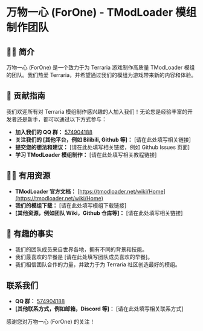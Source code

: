 # 万物一心 (ForOne) - TModLoader 模组制作团队

## 🙋‍♀️ 简介

万物一心 (ForOne) 是一个致力于为 Terraria 游戏制作高质量 TModLoader 模组的团队。我们热爱 Terraria，并希望通过我们的模组为游戏带来新的内容和体验。

## 🌈 贡献指南

我们欢迎所有对 Terraria 模组制作感兴趣的人加入我们！无论您是经验丰富的开发者还是新手，都可以通过以下方式参与：

* **加入我们的 QQ 群：** [574904188](https://qm.qq.com/q/wuEK5NQPmg)
* **关注我们的 [其他平台，例如 Bilibili, Github 等]：** [请在此处填写相关链接]
* **提交您的想法和建议：** [请在此处填写相关链接，例如 Github Issues 页面]
* **学习 TModLoader 模组制作：** [请在此处填写相关教程链接]

## 👩‍💻 有用资源

* **TModLoader 官方文档：** [https://tmodloader.net/wiki/Home](https://tmodloader.net/wiki/Home)
* **我们的模组下载：** [请在此处填写模组下载链接]
* **[其他资源，例如团队 Wiki，Github 仓库等]：** [请在此处填写相关链接]

## 🍿 有趣的事实

* 我们的团队成员来自世界各地，拥有不同的背景和技能。
* 我们最喜欢的早餐是 [请在此处填写团队成员喜欢的早餐]。
* 我们相信团队合作的力量，并致力于为 Terraria 社区创造最好的模组。

## 联系我们

* **QQ 群：** [574904188](https://qm.qq.com/q/wuEK5NQPmg)
* **[其他联系方式，例如邮箱，Discord 等]：** [请在此处填写相关联系方式]

感谢您对万物一心 (ForOne) 的关注！
